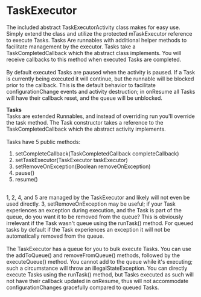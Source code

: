 TaskExecutor
===================

The included abstract TaskExecutorActivity class makes for easy use. Simply extend the class and utilize the protected mTaskExecutor reference to execute Tasks. Tasks 
Are runnables with additional helper methods to facilitate management by the executor. Tasks take a TaskCompletedCallback which the abstract class implements. You will 
receive callbacks to this method when executed Tasks are completed.
<br><br>
By default executed Tasks are paused when the activity is paused. If a Task is currently being executed it will continue, but the runnable will be blocked prior to the callback. 
This is the default behavior to facilitate configurationChange events and activity destruction; in onResume all Tasks will 
have their callback reset, and the queue will be unblocked.

<b>Tasks</b><br>
Tasks are extended Runnables, and instead of overriding run you'll override the task method. The Task constructor takes a reference to the TaskCompletedCallback which the abstract activity implements.
<br><br>
Tasks have 5 public methods:<br>
1) setCompleteCallback(TaskCompletedCallback completeCallback)<br>
2) setTaskExecutor(TaskExecutor taskExecutor)<br>
3) setRemoveOnException(Boolean removeOnException)<br>
4) pause()<br>
5) resume()<br><br>

1, 2, 4, and 5 are managed by the TaskExecutor and likely will not even be used directly. 3, setRemoveOnException may be useful; if your Task experiences an exception during 
execution, and the Task is part of the queue, do you want it to be removed from the queue? This is obviously irrelevant if the Task wasn't queue using the runTask() method. For queued tasks by default if the Task experiences an exception it will not be automatically removed from the queue.
<br><br>
The TaskExecutor has a queue for you to bulk execute Tasks. You can use the addToQueue() and removeFromQueue() methods, followed by the executeQueue() method. You cannot add to the queue while it's executing; such a circumstance will throw an illegalStateException. You can directly execute Tasks using the runTask() method, but Tasks 
executed as such will not have their callback updated in onResume, thus will not accommodate configurationChanges gracefully compared to queued Tasks.